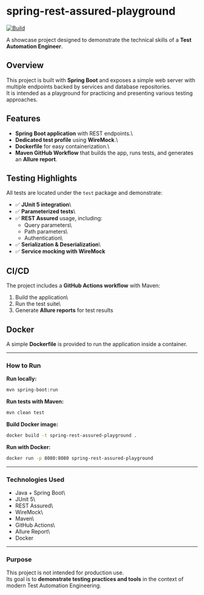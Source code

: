 # spring-rest-assured-playground
[![Build](https://github.com/paczek224/spring-rest-assured-playground/actions/workflows/maven.yml/badge.svg)](https://github.com/paczek224/spring-rest-assured-playground/actions/workflows/maven.yml)

A showcase project designed to demonstrate the technical skills of a
**Test Automation Engineer**.

## Overview

This project is built with **Spring Boot** and exposes a simple web
server with multiple endpoints backed by services and database
repositories.\
It is intended as a playground for practicing and presenting various
testing approaches.

## Features

-   **Spring Boot application** with REST endpoints.\
-   **Dedicated test profile** using **WireMock**.\
-   **Dockerfile** for easy containerization.\
-   **Maven GitHub Workflow** that builds the app, runs tests, and
    generates an **Allure report**.

## Testing Highlights

All tests are located under the `test` package and demonstrate:

-   ✅ **JUnit 5 integration**\
-   ✅ **Parameterized tests**\
-   ✅ **REST Assured** usage, including:
    -   Query parameters\
    -   Path parameters\
    -   Authentication\
-   ✅ **Serialization & Deserialization**\
-   ✅ **Service mocking with WireMock**

## CI/CD

The project includes a **GitHub Actions workflow** with Maven:

1.  Build the application\
2.  Run the test suite\
3.  Generate **Allure reports** for test results

## Docker

A simple **Dockerfile** is provided to run the application inside a
container.

------------------------------------------------------------------------

### How to Run

**Run locally:**

``` bash
mvn spring-boot:run
```

**Run tests with Maven:**

``` bash
mvn clean test
```

**Build Docker image:**

``` bash
docker build -t spring-rest-assured-playground .
```

**Run with Docker:**

``` bash
docker run -p 8080:8080 spring-rest-assured-playground
```

------------------------------------------------------------------------

### Technologies Used

-   Java + Spring Boot\
-   JUnit 5\
-   REST Assured\
-   WireMock\
-   Maven\
-   GitHub Actions\
-   Allure Report\
-   Docker

------------------------------------------------------------------------

### Purpose

This project is not intended for production use.\
Its goal is to **demonstrate testing practices and tools** in the
context of modern Test Automation Engineering.

